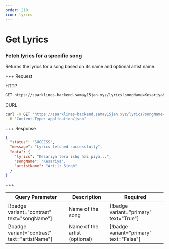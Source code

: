 ```yaml
---
order: 210
icon: lyrics
---
```


# Get Lyrics

### Fetch lyrics for a specific song

Returns the lyrics for a song based on its name and optional artist name.

+++ Request

HTTP

```bash
GET https://sparklines-backend.samay15jan.xyz/lyrics?songName=Kesariya&artistName=Arijit%20Singh
```

CURL

```bash
curl -X GET 'https://sparklines-backend.samay15jan.xyz/lyrics?songName=Kesariya&artistName=Arijit%20Singh' \
 -H 'Content-Type: application/json'
```

+++ Response

```json
{
  "status": "SUCCESS",
  "message": "Lyrics fetched successfully",
  "data": {
    "lyrics": "Kesariya tera ishq hai piya...",
    "songName": "Kesariya",
    "artistName": "Arijit Singh"
  }
}
```

+++

| Query Parameter                                  | Description                          | Required                                |
| ------------------------------------------------ | ------------------------------------ | --------------------------------------- |
| [!badge variant="contrast" text="songName"]      | Name of the song                     | [!badge variant="primary" text="True"]  |
| [!badge variant="contrast" text="artistName"]    | Name of the artist (optional)        | [!badge variant="primary" text="False"] |
